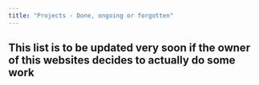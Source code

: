 ```yaml
---
title: "Projects - Done, ongoing or forgotten"
---
```


## This list is to be updated very soon if the owner of this websites decides to actually do some work

